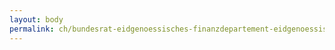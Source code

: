 ```yaml
---
layout: body
permalink: ch/bundesrat-eidgenoessisches-finanzdepartement-eidgenoessische-steuerverwaltung-direktion-dienst-fuer-informationsaustausch-in-steuersachen-sei-sei-team-amtshilfe-gruppenersuchen/
---
```



